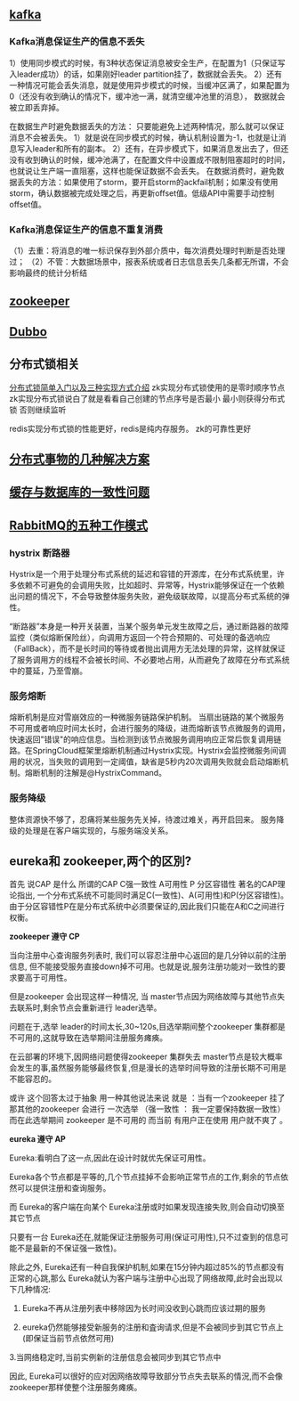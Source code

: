 
## [kafka](https://blog.csdn.net/reed1991/article/details/88729252)

### Kafka消息保证生产的信息不丢失
1）使用同步模式的时候，有3种状态保证消息被安全生产，在配置为1（只保证写入leader成功）的话，如果刚好leader partition挂了，数据就会丢失。
2）还有一种情况可能会丢失消息，就是使用异步模式的时候，当缓冲区满了，如果配置为0（还没有收到确认的情况下，缓冲池一满，就清空缓冲池里的消息），
数据就会被立即丢弃掉。

在数据生产时避免数据丢失的方法：
只要能避免上述两种情况，那么就可以保证消息不会被丢失。
1）就是说在同步模式的时候，确认机制设置为-1，也就是让消息写入leader和所有的副本。
2）还有，在异步模式下，如果消息发出去了，但还没有收到确认的时候，缓冲池满了，在配置文件中设置成不限制阻塞超时的时间，也就说让生产端一直阻塞，这样也能保证数据不会丢失。
在数据消费时，避免数据丢失的方法：如果使用了storm，要开启storm的ackfail机制；如果没有使用storm，确认数据被完成处理之后，再更新offset值。低级API中需要手动控制offset值。

### Kafka消息保证生产的信息不重复消费
（1）去重：将消息的唯一标识保存到外部介质中，每次消费处理时判断是否处理过；
（2）不管：大数据场景中，报表系统或者日志信息丢失几条都无所谓，不会影响最终的统计分析结

## [zookeeper](https://blog.csdn.net/reed1991/article/details/53811504)

## [Dubbo](https://blog.csdn.net/reed1991/article/details/86185091)


## 分布式锁相关
[分布式锁简单入门以及三种实现方式介绍](https://blog.csdn.net/reed1991/article/details/56680593)
zk实现分布式锁使用的是零时顺序节点
zk实现分布式锁说白了就是看看自己创建的节点序号是否最小 最小则获得分布式锁 否则继续监听

redis实现分布式锁的性能更好，redis是纯内存服务。
 zk的可靠性更好
 
## [分布式事物的几种解决方案](https://blog.csdn.net/reed1991/article/details/58128053)

## [缓存与数据库的一致性问题](https://blog.csdn.net/reed1991/article/details/53106078)

## [RabbitMQ的五种工作模式](https://blog.csdn.net/reed1991/article/details/53394906)




### hystrix 断路器 
 
Hystrix是一个用于处理分布式系统的延迟和容错的开源库，在分布式系统里，许多依赖不可避免的会调用失败，比如超时、异常等，Hystrix能够保证在一个依赖出问题的情况下，不会导致整体服务失败，避免级联故障，以提高分布式系统的弹性。
 
“断路器”本身是一种开关装置，当某个服务单元发生故障之后，通过断路器的故障监控（类似熔断保险丝），向调用方返回一个符合预期的、可处理的备选响应（FallBack），而不是长时间的等待或者抛出调用方无法处理的异常，这样就保证了服务调用方的线程不会被长时间、不必要地占用，从而避免了故障在分布式系统中的蔓延，乃至雪崩。

### 服务熔断
熔断机制是应对雪崩效应的一种微服务链路保护机制。
当扇出链路的某个微服务不可用或者响应时间太长时，会进行服务的降级，进而熔断该节点微服务的调用，快速返回"错误"的响应信息。当检测到该节点微服务调用响应正常后恢复调用链路。在SpringCloud框架里熔断机制通过Hystrix实现。Hystrix会监控微服务间调用的状况，当失败的调用到一定阈值，缺省是5秒内20次调用失败就会启动熔断机制。熔断机制的注解是@HystrixCommand。



 ### 服务降级
整体资源快不够了，忍痛将某些服务先关掉，待渡过难关，再开启回来。
服务降级的处理是在客户端实现的，与服务端没关系。

## eureka和 zookeeper,两个的区別?
首先 说CAP 是什么  所谓的CAP  C强一致性  A可用性 P 分区容错性
 著名的CAP理论指出, 一个分布式系统不可能同时满足C(一致性)、A(可用性)和P(分区容错性)。由于分区容错性P在是分布式系统中必须要保证的,因此我们只能在A和C之间进行权衡。 

**zookeeper 遵守 CP** 

当向注册中心查询服务列表时, 我们可以容忍注册中心返回的是几分钟以前的注册信息, 但不能接受服务直接down掉不可用。也就是说,服务注册功能对一致性的要求要高于可用性。

但是zookeeper 会出现这样一种情况,   当 master节点因为网络故障与其他节点失去联系时,剩余节点会重新进行 leader选举。

问题在于,选举 leader的时间太长,30~120s,目选举期间整个zookeeper 集群都是不可用的,这就导致在选举期间注册服务瘫痪。

在云部署的环境下,因网络问题使得zookeeper 集群失去 master节点是较大概率会发生的事,虽然服务能够最终恢复,但是漫长的选举时间导致的注册长期不可用是不能容忍的。 

或许  这个回答太过于抽象  用一种其他说法来说 就是 ：当有一个zookeeper  挂了  那其他的zookeeper 会进行 一次选举 （强一致性 ： 我一定要保持数据一致性）  而在此选举期间  zookeeper  是不可用的   而当前 有用户正在使用 用户就不爽了 。

 **eureka 遵守 AP**  

Eureka:看明白了这一点,因此在设计时就优先保证可用性。

Eureka各个节点都是平等的,几个节点挂掉不会影响正常节点的工作,剩余的节点依然可以提供注册和查询服务。

而 Eureka的客户端在向某个 Eureka注册或时如果发现连接失败,则会自动切换至其它节点 

只要有一台 Eureka还在,就能保证注册服务可用(保证可用性),只不过查到的信息可能不是最新的不保证强一致性)。

除此之外, Eureka还有一种自我保护机制,如果在15分钟内超过85%的节点都没有正常的心跳,那么 Eureka就认为客户端与注册中心出现了网络故障,此时会出现以下几种情况:

1. Eureka不再从注册列表中移除因为长时间没收到心跳而应该过期的服务

2. eureka仍然能够接受新服务的注册和査询请求,但是不会被同步到其它节点上(即保证当前节点依然可用)

3.当网络稳定时,当前实例新的注册信息会被同步到其它节点中

因此, Eureka可以很好的应对因网络故障导致部分节点失去联系的情況,而不会像 zookeeper那样使整个注册服务瘫痪。 